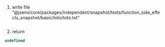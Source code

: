 1. write file "@jsenv/core/packages/independent/snapshot/tests/function_side_effects_snapshot/basic/toto/toto.txt"
```txt

```

2. return
```js
undefined
```